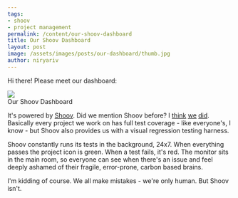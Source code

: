 ```yaml
---
tags:
- shoov
- project management
permalink: /content/our-shoov-dashboard
title: Our Shoov Dashboard
layout: post
image: /assets/images/posts/our-dashboard/thumb.jpg
author: niryariv
---
```


Hi there! Please meet our dashboard:

<div class="thumbnail">
  <img src="{{BASE_PATH}}/assets/images/posts/our-dashboard/image1.jpg">
  <div class="caption">Our Shoov Dashboard</div>
</div>

It's powered by [Shoov](http://shoov.io). Did we mention Shoov before? I [think](http://www.gizra.com/content/shoov-ci-tests-live-site) [we](http://www.gizra.com/content/cross-browser-visual-regression-with-shoov) [did](http://www.gizra.com/content/visual-regression-travis-shoov-ngrok). Basically every project we work on has full test coverage - like everyone's, I know - but Shoov also provides us with a visual regression testing harness.

Shoov constantly runs its tests in the background, 24x7. When everything passes the project icon is green. When a test fails, it's red. The monitor sits in the main room, so everyone can see when there's an issue and feel deeply ashamed of their fragile, error-prone, carbon based brains.

I'm kidding of course. We all make mistakes - we're only human. But Shoov isn't.
